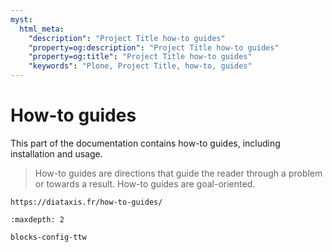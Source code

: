 ```yaml
---
myst:
  html_meta:
    "description": "Project Title how-to guides"
    "property=og:description": "Project Title how-to guides"
    "property=og:title": "Project Title how-to guides"
    "keywords": "Plone, Project Title, how-to, guides"
---
```


# How-to guides

This part of the documentation contains how-to guides, including installation and usage.

> How-to guides are directions that guide the reader through a problem or towards a result.
> How-to guides are goal-oriented.

```{seealso}
https://diataxis.fr/how-to-guides/
```

```{toctree}
:maxdepth: 2

blocks-config-ttw
```
